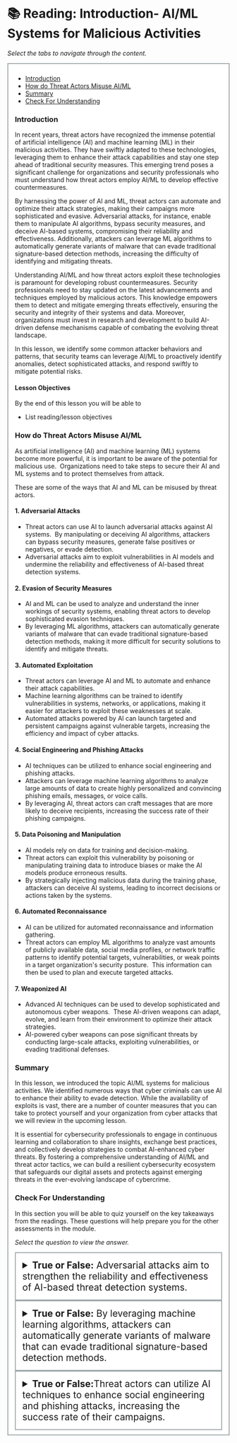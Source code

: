 # 📚 Reading: Introduction- AI/ML Systems for Malicious Activities

<p><em>Select the tabs to navigate through the content.</em></p>
<div style="margin: 1em 0%; padding: 10px 15px; border: 2px solid #A2AAAD; background: #ffffff; font-size: 100%; overflow: auto;">
<div class="enhanceable_content tabs">
<ul>
<li><a href="#fragment-1">Introduction</a></li>
<li><a href="#fragment-2">How do Threat Actors Misuse AI/ML</a></li>
<li><a href="#fragment-3">Summary</a></li>
<li><a href="#fragment-4">Check For Understanding</a></li>
</ul>
<div id="fragment-1" style="overflow: auto:;">
<h3>Introduction</h3>
<p>In recent years, threat actors have recognized the immense potential of artificial intelligence (AI) and machine learning (ML) in their malicious activities. They have swiftly adapted to these technologies, leveraging them to enhance their attack capabilities and stay one step ahead of traditional security measures. This emerging trend poses a significant challenge for organizations and security professionals who must understand how threat actors employ AI/ML to develop effective countermeasures.</p>
<p>By harnessing the power of AI and ML, threat actors can automate and optimize their attack strategies, making their campaigns more sophisticated and evasive. Adversarial attacks, for instance, enable them to manipulate AI algorithms, bypass security measures, and deceive AI-based systems, compromising their reliability and effectiveness. Additionally, attackers can leverage ML algorithms to automatically generate variants of malware that can evade traditional signature-based detection methods, increasing the difficulty of identifying and mitigating threats.</p>
<p>Understanding AI/ML and how threat actors exploit these technologies is paramount for developing robust countermeasures. Security professionals need to stay updated on the latest advancements and techniques employed by malicious actors. This knowledge empowers them to detect and mitigate emerging threats effectively, ensuring the security and integrity of their systems and data. Moreover, organizations must invest in research and development to build AI-driven defense mechanisms capable of combating the evolving threat landscape.&nbsp;</p>
<p>In this lesson, we identify some common attacker behaviors and patterns, that security teams can leverage AI/ML to proactively identify anomalies, detect sophisticated attacks, and respond swiftly to mitigate potential risks.</p>
<h4>Lesson Objectives</h4>
<p>By the end of this lesson you will be able to&nbsp;</p>
<ul>
<li>List reading/lesson objectives&nbsp;</li>
</ul>
</div>
<div id="fragment-2" style="overflow: auto:;">
<h3>How do Threat Actors Misuse AI/ML</h3>
<p>As artificial intelligence (AI) and machine learning (ML) systems become more powerful, it is important to be aware of the potential for malicious use. &nbsp;Organizations need to take steps to secure their AI and ML systems and to protect themselves from attack.</p>
<p>These are some of the ways that AI and ML can be misused by threat actors.</p>
<h4>1. Adversarial Attacks</h4>
<ul>
<li>Threat actors can use AI to launch adversarial attacks against AI systems. &nbsp;By manipulating or deceiving AI algorithms, attackers can bypass security measures, generate false positives or negatives, or evade detection.</li>
<li>Adversarial attacks aim to exploit vulnerabilities in AI models and undermine the reliability and effectiveness of AI-based threat detection systems.</li>
</ul>
<h4>2. Evasion of Security Measures</h4>
<ul>
<li>AI and ML can be used to analyze and understand the inner workings of security systems, enabling threat actors to develop sophisticated evasion techniques.</li>
<li>By leveraging ML algorithms, attackers can automatically generate variants of malware that can evade traditional signature-based detection methods, making it more difficult for security solutions to identify and mitigate threats.</li>
</ul>
<h4>3. Automated Exploitation&nbsp;</h4>
<ul>
<li>Threat actors can leverage AI and ML to automate and enhance their attack capabilities.&nbsp;</li>
<li>Machine learning algorithms can be trained to identify vulnerabilities in systems, networks, or applications, making it easier for attackers to exploit these weaknesses at scale. &nbsp;</li>
<li>Automated attacks powered by AI can launch targeted and persistent campaigns against vulnerable targets, increasing the efficiency and impact of cyber attacks.</li>
</ul>
<h4>4. Social Engineering and Phishing Attacks</h4>
<ul>
<li>AI techniques can be utilized to enhance social engineering and phishing attacks.</li>
<li>Attackers can leverage machine learning algorithms to analyze large amounts of data to create highly personalized and convincing phishing emails, messages, or voice calls. &nbsp;</li>
<li>By leveraging AI, threat actors can craft messages that are more likely to deceive recipients, increasing the success rate of their phishing campaigns.</li>
</ul>
<h4>5. Data Poisoning and Manipulation</h4>
<ul>
<li>AI models rely on data for training and decision-making. &nbsp;</li>
<li>Threat actors can exploit this vulnerability by poisoning or manipulating training data to introduce biases or make the AI models produce erroneous results.</li>
<li>By strategically injecting malicious data during the training phase, attackers can deceive AI systems, leading to incorrect decisions or actions taken by the systems.</li>
</ul>
<h4>6. Automated Reconnaissance</h4>
<ul>
<li>AI can be utilized for automated reconnaissance and information gathering. &nbsp;</li>
<li>Threat actors can employ ML algorithms to analyze vast amounts of publicly available data, social media profiles, or network traffic patterns to identify potential targets, vulnerabilities, or weak points in a target organization's security posture. &nbsp;This information can then be used to plan and execute targeted attacks.</li>
</ul>
<h4>7. Weaponized AI</h4>
<ul>
<li>Advanced AI techniques can be used to develop sophisticated and autonomous cyber weapons. &nbsp;These AI-driven weapons can adapt, evolve, and learn from their environment to optimize their attack strategies. &nbsp;</li>
<li>AI-powered cyber weapons can pose significant threats by conducting large-scale attacks, exploiting vulnerabilities, or evading traditional defenses.</li>
</ul>
</div>
<div id="fragment-3" style="overflow: auto:;">
<h3>Summary</h3>
<p>In this lesson, we introduced the topic AI/ML systems for malicious activities. We identified numerous ways that cyber criminals can use AI to enhance their ability to evade detection. While the availability of exploits is vast, there are a number of counter measures that you can take to protect yourself and your organization from cyber attacks that we will review in the upcoming lesson.</p>
<p>It is essential for cybersecurity professionals to engage in continuous learning and collaboration to share insights, exchange best practices, and collectively develop strategies to combat AI-enhanced cyber threats. By fostering a comprehensive understanding of AI/ML and threat actor tactics, we can build a resilient cybersecurity ecosystem that safeguards our digital assets and protects against emerging threats in the ever-evolving landscape of cybercrime.</p>
</div>
<div id="fragment-4" style="overflow: auto:;">
<h3>Check For Understanding</h3>
<p>In this section you will be able to quiz yourself on the key takeaways from the readings. These questions will help prepare you for the other assessments in the module.&nbsp;</p>
<p><em>Select the question to view the answer.</em></p>
<details>
<summary style="padding: 15px; font-size: 150%; border: 2px solid #A2AAAD;"><strong>True or False:</strong> Adversarial attacks aim to strengthen the reliability and effectiveness of AI-based threat detection systems.</summary>
<p style="margin-left: 10px;"><strong>False</strong>, adversarial attacks aim to exploit vulnerabilities in AI models and undermine the reliability and effectiveness of AI-based threat detection systems.</p>
</details><details>
<summary style="padding: 15px; font-size: 150%; border: 2px solid #A2AAAD;"><strong>True or False:</strong> By leveraging machine learning algorithms, attackers can automatically generate variants of malware that can evade traditional signature-based detection methods.</summary>
<p style="margin-left: 10px;"><strong>True</strong>, machine learning algorithms can be trained to identify vulnerabilities in systems, networks, or applications, making it easier for attackers to exploit these weaknesses at scale.</p>
</details><details>
<summary style="padding: 15px; font-size: 150%; border: 2px solid #A2AAAD;"><strong>True or False:</strong>Threat actors can utilize AI techniques to enhance social engineering and phishing attacks, increasing the success rate of their campaigns.</summary>
<p style="margin-left: 10px;"><strong>True</strong>, AI techniques can be utilized to enhance social engineering and phishing attacks.&nbsp;</p>
</details></div>
</div>
</div>